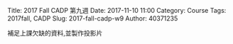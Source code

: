 Title: 2017 Fall CADP 第九週
Date: 2017-11-10 11:00
Category: Course
Tags: 2017fall, CADP
Slug: 2017-fall-cadp-w9
Author: 40371235


<!-- PELICAN_END_SUMMARY -->

補足上課欠缺的資料,並製作投影片